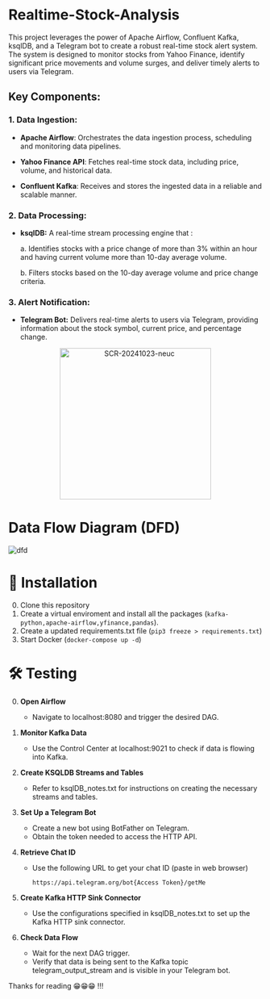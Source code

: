 # Realtime-Stock-Analysis
This project leverages the power of Apache Airflow, Confluent Kafka, ksqlDB, and a Telegram bot to create a robust real-time stock alert system. The system is designed to monitor stocks from Yahoo Finance, identify significant price movements and volume surges, and deliver timely alerts to users via Telegram.

## Key Components:

### 1. Data Ingestion:

  * **Apache Airflow**: 
          Orchestrates the data ingestion process, scheduling and monitoring data pipelines.
    
  * **Yahoo Finance API**: 
          Fetches real-time stock data, including price, volume, and historical data.
    
  *  **Confluent Kafka**: 
          Receives and stores the ingested data in a reliable and scalable manner.

### 2. Data Processing:

* **ksqlDB:**
  A real-time stream processing engine that :
  
  a. Identifies stocks with a price change of more than 3% within an hour and having current volume more than 10-day average volume.
  
  b. Filters stocks based on the 10-day average volume and price change criteria.

### 3. Alert Notification:

* **Telegram Bot:** Delivers real-time alerts to users via Telegram, providing information about the stock symbol, current price, and percentage change.

<p align="center">
  <img width="300" alt="SCR-20241023-neuc" src="https://github.com/user-attachments/assets/41675f03-1eee-4acc-88ef-27865a467765">
</p>


# Data Flow Diagram (DFD)

![dfd](https://github.com/user-attachments/assets/79b4959c-f0a6-452c-b873-0f479c0bd04b)


# 🧰 Installation

0. Clone this repository
1. Create a virtual enviroment and install all the packages (```kafka-python,apache-airflow,yfinance,pandas```).
2. Create a updated requirements.txt file (```pip3 freeze > requirements.txt```)
3. Start Docker (```docker-compose up -d```)

# 🛠 Testing

0. **Open Airflow**

   * Navigate to localhost:8080 and trigger the desired DAG.

2. **Monitor Kafka Data**

   * Use the Control Center at localhost:9021 to check if data is flowing into Kafka.
   
3. **Create KSQLDB Streams and Tables**

   * Refer to ksqlDB_notes.txt for instructions on creating the necessary streams and tables.
   
4. **Set Up a Telegram Bot**

   * Create a new bot using BotFather on Telegram.
   * Obtain the token needed to access the HTTP API.
   
5. **Retrieve Chat ID**
    * Use the following URL to get your chat ID (paste in web browser)
      
        ``` https://api.telegram.org/bot{Access Token}/getMe ```
      
6. **Create Kafka HTTP Sink Connector**

    * Use the configurations specified in ksqlDB_notes.txt to set up the Kafka HTTP sink connector.
    
7. **Check Data Flow**

    * Wait for the next DAG trigger.
    * Verify that data is being sent to the Kafka topic telegram_output_stream and is visible in your Telegram bot.



Thanks for reading 😁😁😁 !!!


